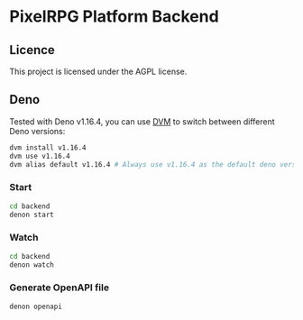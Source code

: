 # PixelRPG Platform Backend

## Licence

This project is licensed under the AGPL license.

## Deno

Tested with Deno v1.16.4, you can use [DVM](https://opensourcelibs.com/lib/dvm)
to switch between different Deno versions:

```bash
dvm install v1.16.4
dvm use v1.16.4
dvm alias default v1.16.4 # Always use v1.16.4 as the default deno version
```

### Start

```bash
cd backend
denon start
```

### Watch

```bash
cd backend
denon watch
```

### Generate OpenAPI file

```bash
denon openapi
```
